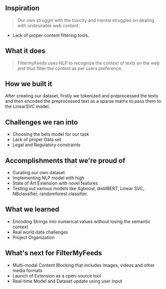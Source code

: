 ## Inspiration

> Our own struggle with the toxicity and mental struggles on dealing with undesirable web content.
* Lack of proper content filtering tools.

## What it does
> FiltermyFeeds uses NLP to recognize the context of texts on the web and thus filter the content as per users preference.
## How we built it
After creating our dataset, firstly we tokenized and preprocessed the texts and then encoded the preprocessed text as a sparse matrix to pass them to the LinearSVC model. 


## Challenges we ran into

* Choosing the bets model for our task
* Lack of proper Data set
*  Legal and Regulatory constraints


## Accomplishments that we're proud of
* Curating our own dataset
* Implementing NLP model with high 
* State of Art Extension with novel features
* Testing out various models like Xgboost, distilBERT, Linear SVC, NBclassifier, randomforest classifier.

## What we learned
* Encoding Strings into numerical values without losing the semantic context
* Real world data challenges
* Project Organization



## What's next for FilterMyFeeds
* Multi-modal Content Blocking that includes images, videos and other media formats
* Launch of Extension as a open-source tool
* Real-time Model and Dataset update using user input
